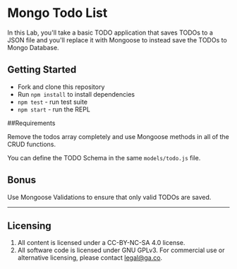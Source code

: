 # Mongo Todo List

In this Lab, you'll take a basic TODO application that saves TODOs to a JSON file and you'll replace it with Mongoose to instead save the TODOs to Mongo Database.

## Getting Started

* Fork and clone this repository
* Run `npm install` to install dependencies
* `npm test` - run test suite
* `npm start` - run the REPL

##Requirements

Remove the todos array completely and use Mongoose methods in all of the CRUD functions.

You can define the TODO Schema in the same `models/todo.js` file.

## Bonus

Use Mongoose Validations to ensure that only valid TODOs are saved.

---

## Licensing
1. All content is licensed under a CC-BY-NC-SA 4.0 license.
2. All software code is licensed under GNU GPLv3. For commercial use or alternative licensing, please contact legal@ga.co.
